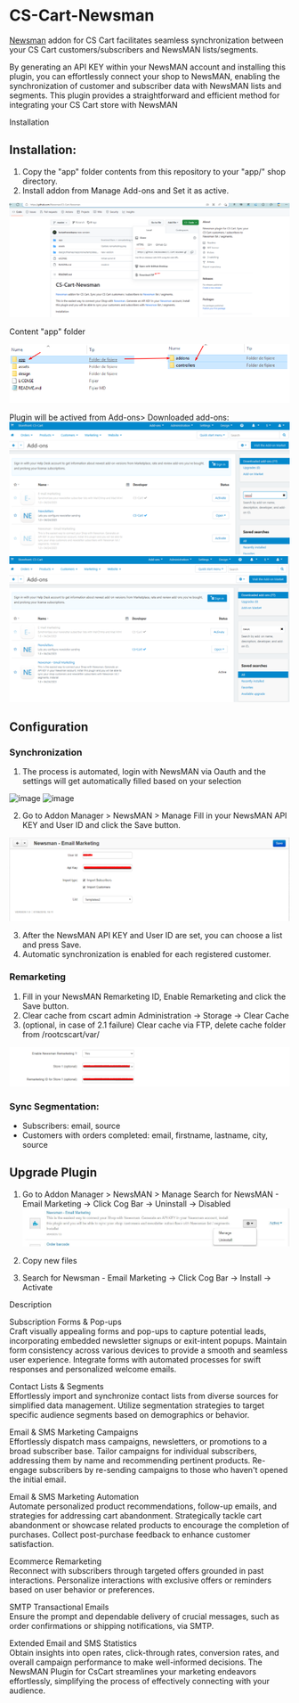 # CS-Cart-Newsman

[Newsman](https://www.newsmanapp.com) addon for CS Cart facilitates seamless synchronization between your CS Cart customers/subscribers and NewsMAN lists/segments.
 
By generating an API KEY within your NewsMAN account and installing this plugin, you can effortlessly connect your shop to NewsMAN, enabling the synchronization of customer and subscriber data with NewsMAN lists and segments. This plugin provides a straightforward and efficient method for integrating your CS Cart store with NewsMAN

Installation

## Installation: 

1. Copy the "app" folder contents from this repository to your "app/" shop directory.
2. Install addon from Manage Add-ons and Set it as active.

  ![github](https://github.com/Newsman/CS-Cart-Newsman/blob/master/assets/cs_cart_d.png)


  Content "app" folder

  ![github](https://github.com/Newsman/CS-Cart-Newsman/blob/master/assets/app_content_new.png)

  Plugin will be actived from Add-ons> Downloaded add-ons:
  ![activare](https://github.com/Newsman/CS-Cart-Newsman/blob/master/assets/activare.png)
  ![dashboard](https://github.com/Newsman/CS-Cart-Newsman/blob/master/assets/dashboard.png)

## Configuration

### Synchronization

1. The process is automated, login with NewsMAN via Oauth and the settings will get automatically filled based on your selection

![image](https://raw.githubusercontent.com/Newsman/OpenCart-Newsman/master/assets/oauth1.png)
![image](https://raw.githubusercontent.com/Newsman/OpenCart-Newsman/master/assets/oauth2.png)

2. Go to Addon Manager > NewsMAN > Manage Fill in your NewsMAN API KEY and User ID and click the Save button.

  ![General Settings](https://raw.githubusercontent.com/Newsman/CS-Cart-Newsman/master/assets/settings1.png)

3. After the NewsMAN API KEY and User ID are set, you can choose a list and press Save.
4. Automatic synchronization is enabled for each registered customer.


### Remarketing

1. Fill in your NewsMAN Remarketing ID, Enable Remarketing and click the Save button.
2. Clear cache from cscart admin Administration -> Storage -> Clear Cache
3. (optional, in case of 2.1 failure) Clear cache via FTP, delete cache folder from /rootcscart/var/

![Remarketing](https://raw.githubusercontent.com/Newsman/CS-Cart-Newsman/master/assets/remarketing.png)

### Sync Segmentation:

- Subscribers: email, source
- Customers with orders completed: email, firstname, lastname, city, source

## Upgrade Plugin

1. Go to Addon Manager > NewsMAN > Manage Search for NewsMAN - Email Marketing -> Click Cog Bar -> Uninstall -> Disabled 
  ![Upgrade](https://raw.githubusercontent.com/Newsman/CS-Cart-Newsman/master/assets/upgrade.jpg)

2. Copy new files
3. Search for Newsman - Email Marketing -> Click Cog Bar -> Install -> Activate

Description 

Subscription Forms & Pop-ups<br>
Craft visually appealing forms and pop-ups to capture potential leads, incorporating embedded newsletter signups or exit-intent popups.
Maintain form consistency across various devices to provide a smooth and seamless user experience.
Integrate forms with automated processes for swift responses and personalized welcome emails.

Contact Lists & Segments<br>
Effortlessly import and synchronize contact lists from diverse sources for simplified data management.
Utilize segmentation strategies to target specific audience segments based on demographics or behavior.

Email & SMS Marketing Campaigns<br>
Effortlessly dispatch mass campaigns, newsletters, or promotions to a broad subscriber base.
Tailor campaigns for individual subscribers, addressing them by name and recommending pertinent products.
Re-engage subscribers by re-sending campaigns to those who haven't opened the initial email.

Email & SMS Marketing Automation<br>
Automate personalized product recommendations, follow-up emails, and strategies for addressing cart abandonment.
Strategically tackle cart abandonment or showcase related products to encourage the completion of purchases.
Collect post-purchase feedback to enhance customer satisfaction.

Ecommerce Remarketing<br>
Reconnect with subscribers through targeted offers grounded in past interactions.
Personalize interactions with exclusive offers or reminders based on user behavior or preferences.

SMTP Transactional Emails<br>
Ensure the prompt and dependable delivery of crucial messages, such as order confirmations or shipping notifications, via SMTP.

Extended Email and SMS Statistics<br>
Obtain insights into open rates, click-through rates, conversion rates, and overall campaign performance to make well-informed decisions.
The NewsMAN Plugin for CsCart streamlines your marketing endeavors effortlessly, simplifying the process of effectively connecting with your audience.

